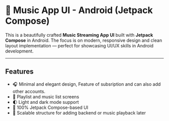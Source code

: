 # 🎵 Music App UI - Android (Jetpack Compose)

This is a beautifully crafted **Music Streaming App UI** built with **Jetpack Compose** in Android. The focus is on modern, responsive design and clean layout implementation — perfect for showcasing UI/UX skills in Android development.

---

## Features

- 🎧 Minimal and elegant design, Feature of subsription and can also add other accounts. 
- 📄 Playlist and music list screens
- 🌓 Light and dark mode support
- 📱 100% Jetpack Compose-based UI
- 🧩 Scalable structure for adding backend or music playback later
